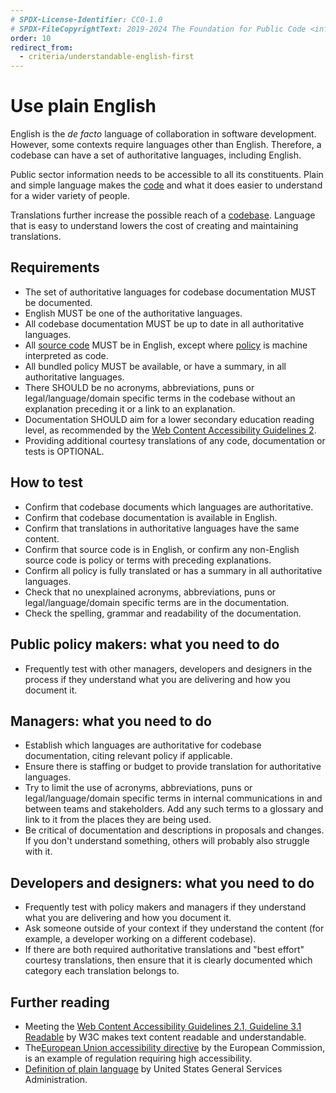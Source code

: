 ```yaml
---
# SPDX-License-Identifier: CC0-1.0
# SPDX-FileCopyrightText: 2019-2024 The Foundation for Public Code <info@publiccode.net>, https://standard.publiccode.net/AUTHORS
order: 10
redirect_from:
  - criteria/understandable-english-first
---
```

# Use plain English

English is the <i>de facto</i> language of collaboration in software development.
However, some contexts require languages other than English.
Therefore, a codebase can have a set of authoritative languages, including English.

Public sector information needs to be accessible to all its constituents.
Plain and simple language makes the [code](../glossary.md#code) and what it does easier to understand for a wider variety of people.

Translations further increase the possible reach of a [codebase](../glossary.md#codebase).
Language that is easy to understand lowers the cost of creating and maintaining translations.

## Requirements

* The set of authoritative languages for codebase documentation MUST be documented.
* English MUST be one of the authoritative languages.
* All codebase documentation MUST be up to date in all authoritative languages.
* All [source code](../glossary.md#source-code) MUST be in English, except where [policy](../glossary.md#policy) is machine interpreted as code.
* All bundled policy MUST be available, or have a summary, in all authoritative languages.
* There SHOULD be no acronyms, abbreviations, puns or legal/language/domain specific terms in the codebase without an explanation preceding it or a link to an explanation.
* Documentation SHOULD aim for a lower secondary education reading level, as recommended by the [Web Content Accessibility Guidelines 2](https://www.w3.org/WAI/WCAG22/quickref/?showtechniques=315#reading-level).
* Providing additional courtesy translations of any code, documentation or tests is OPTIONAL.

## How to test

* Confirm that codebase documents which languages are authoritative.
* Confirm that codebase documentation is available in English.
* Confirm that translations in authoritative languages have the same content.
* Confirm that source code is in English, or confirm any non-English source code is policy or terms with preceding explanations.
* Confirm all policy is fully translated or has a summary in all authoritative languages.
* Check that no unexplained acronyms, abbreviations, puns or legal/language/domain specific terms are in the documentation.
* Check the spelling, grammar and readability of the documentation.

## Public policy makers: what you need to do

* Frequently test with other managers, developers and designers in the process if they understand what you are delivering and how you document it.

## Managers: what you need to do

* Establish which languages are authoritative for codebase documentation, citing relevant policy if applicable.
* Ensure there is staffing or budget to provide translation for authoritative languages.
* Try to limit the use of acronyms, abbreviations, puns or legal/language/domain specific terms in internal communications in and between teams and stakeholders. Add any such terms to a glossary and link to it from the places they are being used.
* Be critical of documentation and descriptions in proposals and changes. If you don't understand something, others will probably also struggle with it.

## Developers and designers: what you need to do

* Frequently test with policy makers and managers if they understand what you are delivering and how you document it.
* Ask someone outside of your context if they understand the content (for example, a developer working on a different codebase).
* If there are both required authoritative translations and "best effort" courtesy translations, then ensure that it is clearly documented which category each translation belongs to.

## Further reading

* Meeting the [Web Content Accessibility Guidelines 2.1, Guideline 3.1 Readable](https://www.w3.org/TR/WCAG21/#readable) by W3C makes text content readable and understandable.
* The[European Union accessibility directive](https://ec.europa.eu/digital-single-market/en/web-accessibility) by the European Commission, is an example of regulation requiring high accessibility.
* [Definition of plain language](https://www.plainlanguage.gov/about/definitions/) by United States General Services Administration.
